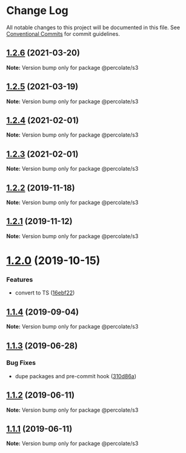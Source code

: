 # Change Log

All notable changes to this project will be documented in this file.
See [Conventional Commits](https://conventionalcommits.org) for commit guidelines.

## [1.2.6](https://github.com/percolate/blend/tree/master/pkgs/s3/compare/@percolate/s3@1.2.5...@percolate/s3@1.2.6) (2021-03-20)

**Note:** Version bump only for package @percolate/s3





## [1.2.5](https://github.com/percolate/blend/tree/master/pkgs/s3/compare/@percolate/s3@1.2.4...@percolate/s3@1.2.5) (2021-03-19)

**Note:** Version bump only for package @percolate/s3





## [1.2.4](https://github.com/percolate/blend/tree/master/pkgs/s3/compare/@percolate/s3@1.2.2...@percolate/s3@1.2.4) (2021-02-01)

**Note:** Version bump only for package @percolate/s3





## [1.2.3](https://github.com/percolate/blend/tree/master/pkgs/s3/compare/@percolate/s3@1.2.2...@percolate/s3@1.2.3) (2021-02-01)

**Note:** Version bump only for package @percolate/s3





## [1.2.2](https://github.com/percolate/blend/tree/master/pkgs/s3/compare/@percolate/s3@1.2.1...@percolate/s3@1.2.2) (2019-11-18)

**Note:** Version bump only for package @percolate/s3





## [1.2.1](https://github.com/percolate/blend/tree/master/pkgs/s3/compare/@percolate/s3@1.2.0...@percolate/s3@1.2.1) (2019-11-12)

**Note:** Version bump only for package @percolate/s3





# [1.2.0](https://github.com/percolate/blend/tree/master/pkgs/s3/compare/@percolate/s3@1.1.4...@percolate/s3@1.2.0) (2019-10-15)


### Features

* convert to TS ([16ebf22](https://github.com/percolate/blend/tree/master/pkgs/s3/commit/16ebf2204dbdc2cadbf1920f2005dd9a21217292))





## [1.1.4](https://github.com/percolate/blend/tree/master/pkgs/s3/compare/@percolate/s3@1.1.3...@percolate/s3@1.1.4) (2019-09-04)

**Note:** Version bump only for package @percolate/s3





## [1.1.3](https://github.com/percolate/blend/tree/master/pkgs/s3/compare/@percolate/s3@1.1.2...@percolate/s3@1.1.3) (2019-06-28)


### Bug Fixes

* dupe packages and pre-commit hook ([310d86a](https://github.com/percolate/blend/tree/master/pkgs/s3/commit/310d86a))





## [1.1.2](https://github.com/percolate/blend/tree/master/pkgs/s3/compare/@percolate/s3@1.1.1...@percolate/s3@1.1.2) (2019-06-11)

**Note:** Version bump only for package @percolate/s3





## [1.1.1](https://github.com/percolate/blend/tree/master/pkgs/s3/compare/@percolate/s3@1.1.0...@percolate/s3@1.1.1) (2019-06-11)

**Note:** Version bump only for package @percolate/s3
